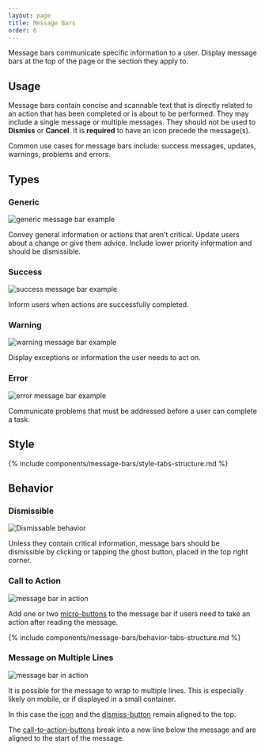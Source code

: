 ```yaml
---
layout: page
title: Message Bars
order: 6
---
```


Message bars communicate specific information to a user. Display message bars at the top of the page or the section they apply to.

## Usage

Message bars contain concise and scannable text that is directly related to an action that has been completed or is about to be performed. They may include a single message or multiple messages. They should not be used to **Dismiss** or **Cancel**. It is **required** to have an icon precede the message(s).

Common use cases for message bars include: success messages, updates, warnings, problems and errors.

## Types

### Generic

![generic message bar example](../images/message-bars/generic.svg)

Convey general information or actions that aren’t critical. Update users about a change or give them advice. Include lower priority information and should be dismissible.

### Success

![success message bar example](../images/message-bars/success.svg)

Inform users when actions are successfully completed.

### Warning

![warning message bar example](../images/message-bars/warning.svg)

Display exceptions or information the user needs to act on.

### Error

![error message bar example](../images/message-bars/error.svg)

Communicate problems that must be addressed before a user can complete a task.

## Style

{% include components/message-bars/style-tabs-structure.md %}

## Behavior

### Dismissible

![Dismissable behavior](../images/message-bars/ghost-btn.svg)

Unless they contain critical information, message bars should be dismissible by clicking or tapping the ghost button, placed in the top right corner.

### Call to Action

![message bar in action](../images/message-bars/mb-action-example.svg)

Add one or two [micro-buttons](buttons.html#micro) to the message bar if users need to take an action after reading the message.

{% include components/message-bars/behavior-tabs-structure.md %}

### Message on Multiple Lines

![message bar in action](../images/message-bars/mb-multilines.svg)

It is possible for the message to wrap to multiple lines. This is especially likely on mobile, or if displayed in a small container.

In this case the [icon](#icon) and the [dismiss-button](#dismissible) remain aligned to the top.

The [call-to-action-buttons](#call-to-action) break into a new line below the message and are aligned to the start of the message.
